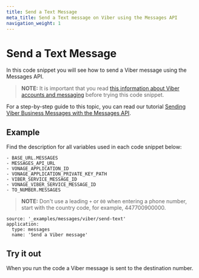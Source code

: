 ```yaml
---
title: Send a Text Message
meta_title: Send a Text message on Viber using the Messages API
navigation_weight: 1
---
```


# Send a Text Message

In this code snippet you will see how to send a Viber message using the Messages API.

> **NOTE:** It is important that you read [this information about Viber accounts and messaging](/messages/concepts/viber) before trying this code snippet.

For a step-by-step guide to this topic, you can read our tutorial [Sending Viber Business Messages with the Messages API](/tutorials/sending-viber-service-messages-with-messages-api).

## Example

Find the description for all variables used in each code snippet below:

```snippet_variables
- BASE_URL.MESSAGES
- MESSAGES_API_URL
- VONAGE_APPLICATION_ID
- VONAGE_APPLICATION_PRIVATE_KEY_PATH
- VIBER_SERVICE_MESSAGE_ID
- VONAGE_VIBER_SERVICE_MESSAGE_ID
- TO_NUMBER.MESSAGES
```

> **NOTE:** Don't use a leading `+` or `00` when entering a phone number, start with the country code, for example, 447700900000.

```code_snippets
source: '_examples/messages/viber/send-text'
application:
  type: messages
  name: 'Send a Viber message'
```

## Try it out

When you run the code a Viber message is sent to the destination number.
